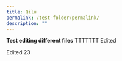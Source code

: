 ```yaml
---
title: Qilu
permalink: /test-folder/permalink/
description: ""
---
```

**Test editing different files**
TTTTTTT
Edited

Edited 23